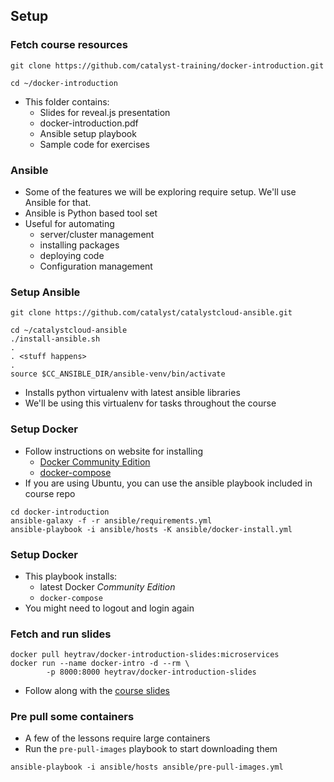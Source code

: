 ## Setup


### Fetch course resources

```
git clone https://github.com/catalyst-training/docker-introduction.git
```
<!-- .element: style="width:100%;" class="fragment" data-fragment-index="0" -->

```
cd ~/docker-introduction
```
<!-- .element: style="width:100%;" class="fragment" data-fragment-index="1" -->

* This folder contains: <!-- .element: class="fragment" data-fragment-index="2" -->
   * Slides for reveal.js presentation
   * docker-introduction.pdf
   * Ansible setup playbook
   * Sample code for exercises

<!-- .element: class="stretch"  -->



### Ansible

* Some of the features we will be exploring require setup. We'll use Ansible for that.
* Ansible is Python based tool set
* Useful for automating
   * server/cluster management 
   * installing packages
   * deploying code 
   * Configuration management


### Setup Ansible
```
git clone https://github.com/catalyst/catalystcloud-ansible.git
```

<!-- .element: style="width:100%;" class="fragment" data-fragment-index="0" -->

```
cd ~/catalystcloud-ansible
./install-ansible.sh
. 
. <stuff happens>
.
source $CC_ANSIBLE_DIR/ansible-venv/bin/activate
```
<!-- .element: style="width:100%;" class="fragment" data-fragment-index="1" -->

* Installs python virtualenv with latest ansible libraries <!-- .element: class="fragment" data-fragment-index="2" -->
* We'll be using this virtualenv for tasks throughout the course <!-- .element: class="fragment" data-fragment-index="3" -->

<!-- .element: class="stretch"  -->


### Setup Docker

* Follow instructions on website for installing <!-- .element: class="fragment" data-fragment-index="0" -->
   * [Docker Community Edition](https://store.docker.com/search?offering=community&type=edition)
   * [docker-compose](https://docs.docker.com/compose/install/)
* If you are using Ubuntu, you can use the ansible playbook included in course repo <!-- .element: class="fragment" data-fragment-index="1" -->

```
cd docker-introduction
ansible-galaxy -f -r ansible/requirements.yml
ansible-playbook -i ansible/hosts -K ansible/docker-install.yml 
```
<!-- .element: class="fragment" data-fragment-index="1"  -->



### Setup Docker
* This playbook installs:
   * latest Docker _Community Edition_
   * `docker-compose`
* You might need to logout and login again


### Fetch and run slides
```
docker pull heytrav/docker-introduction-slides:microservices
docker run --name docker-intro -d --rm \
        -p 8000:8000 heytrav/docker-introduction-slides
```
<asciinema-player autoplay="1" loop="loop"  font-size="medium" speed="1" theme="solarized-light" src="asciinema/asciicast-119477.json" cols="150" rows="15"></asciinema-player>
* Follow along with the <!-- .element: class="fragment" data-fragment-index="0" -->[course slides](http://localhost:8000)


### Pre pull some containers
* A few of the lessons require large containers
* Run the `pre-pull-images` playbook to start downloading them
```
ansible-playbook -i ansible/hosts ansible/pre-pull-images.yml
```
